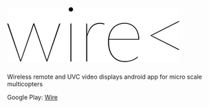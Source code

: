 # ![Wire](https://github.com/cnHeider/wire/blob/master/wire.png)
Wireless remote and UVC video displays android app for micro scale multicopters

Google Play: [Wire](https://play.google.com/store/apps/details?id=net.cnheider.wire)
